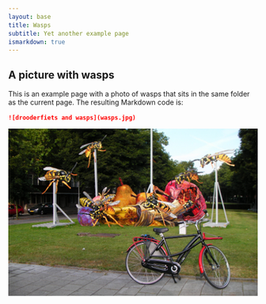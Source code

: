 ```yaml
---
layout: base
title: Wasps
subtitle: Yet another example page
ismarkdown: true
---
```

## A picture with wasps

This is an example page with a photo of wasps that sits in the same folder as the current page. The resulting Markdown code is:

```markdown
![drooderfiets and wasps](wasps.jpg)
```

![drooderfiets and wasps](wasps.jpg)

